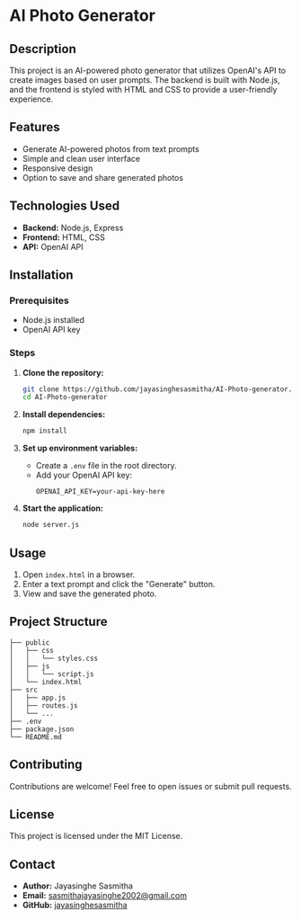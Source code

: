 # AI Photo Generator

## Description
This project is an AI-powered photo generator that utilizes OpenAI's API to create images based on user prompts. The backend is built with Node.js, and the frontend is styled with HTML and CSS to provide a user-friendly experience.

## Features
- Generate AI-powered photos from text prompts
- Simple and clean user interface
- Responsive design
- Option to save and share generated photos

## Technologies Used
- **Backend:** Node.js, Express
- **Frontend:** HTML, CSS
- **API:** OpenAI API

## Installation

### Prerequisites
- Node.js installed
- OpenAI API key

### Steps

1. **Clone the repository:**
   ```bash
   git clone https://github.com/jayasinghesasmitha/AI-Photo-generator.git
   cd AI-Photo-generator
   ```

2. **Install dependencies:**
   ```bash
   npm install
   ```

3. **Set up environment variables:**
   - Create a `.env` file in the root directory.
   - Add your OpenAI API key:
     ```plaintext
     OPENAI_API_KEY=your-api-key-here
     ```

4. **Start the application:**
   ```bash
   node server.js
   ```

## Usage
1. Open `index.html` in a browser.
2. Enter a text prompt and click the "Generate" button.
3. View and save the generated photo.

## Project Structure

```plaintext
├── public
│   ├── css
│   │   └── styles.css
│   ├── js
│   │   └── script.js
│   └── index.html
├── src
│   ├── app.js
│   ├── routes.js
│   └── ...
├── .env
├── package.json
└── README.md
```

## Contributing
Contributions are welcome! Feel free to open issues or submit pull requests.

## License
This project is licensed under the MIT License.

## Contact
- **Author:** Jayasinghe Sasmitha
- **Email:** sasmithajayasinghe2002@gmail.com
- **GitHub:** [jayasinghesasmitha](https://github.com/jayasinghesasmitha)
